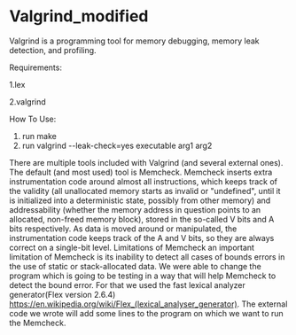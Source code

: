 # Valgrind_modified
Valgrind is a programming tool for memory debugging, memory leak detection, and profiling.



Requirements:

  1.lex
  
  2.valgrind
  
  
How To Use:
  1. run make
  2. run valgrind --leak-check=yes executable arg1 arg2
  
  
  
 There are multiple tools included with Valgrind (and several external ones). The default (and most used) tool is Memcheck. Memcheck inserts extra instrumentation code around almost all instructions, which keeps track of the validity (all unallocated memory starts as invalid or "undefined", until it is initialized into a deterministic state, possibly from other memory) and addressability (whether the memory address in question points to an allocated, non-freed memory block), stored in the so-called V bits and A bits respectively. As data is moved around or manipulated, the instrumentation code keeps track of the A and V bits, so they are always correct on a single-bit level. 
	Limitations of Memcheck
	an important limitation of Memcheck is its inability to detect all cases of bounds errors in the use of static or stack-allocated data.
 We were able to change the program which is going to be testing in a way that will help Memcheck to detect the bound error. For that we used the fast lexical analyzer generator(Flex version 2.6.4)
	https://en.wikipedia.org/wiki/Flex_(lexical_analyser_generator).
The external code we wrote will add some lines to the program on which we want to run the Memcheck.

